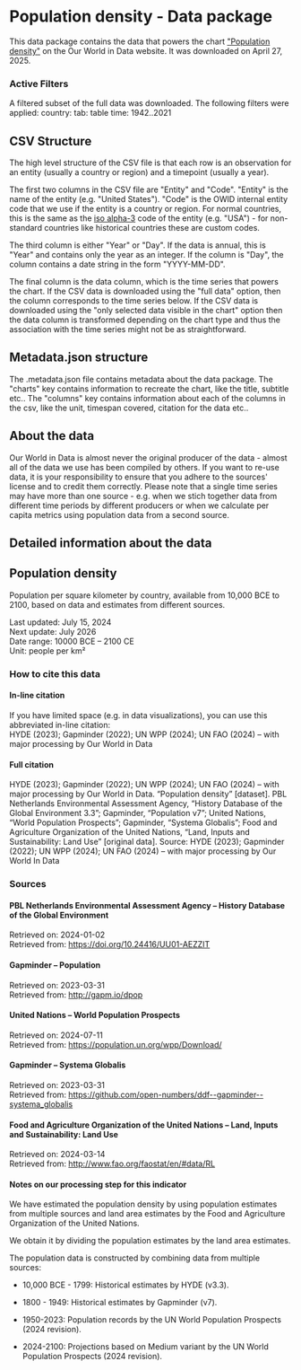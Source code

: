 # Population density - Data package

This data package contains the data that powers the chart ["Population density"](https://ourworldindata.org/grapher/population-density?tab=table&time=1942..2021&v=1&csvType=filtered&useColumnShortNames=false) on the Our World in Data website. It was downloaded on April 27, 2025.

### Active Filters

A filtered subset of the full data was downloaded. The following filters were applied:
country: 
tab: table
time: 1942..2021

## CSV Structure

The high level structure of the CSV file is that each row is an observation for an entity (usually a country or region) and a timepoint (usually a year).

The first two columns in the CSV file are "Entity" and "Code". "Entity" is the name of the entity (e.g. "United States"). "Code" is the OWID internal entity code that we use if the entity is a country or region. For normal countries, this is the same as the [iso alpha-3](https://en.wikipedia.org/wiki/ISO_3166-1_alpha-3) code of the entity (e.g. "USA") - for non-standard countries like historical countries these are custom codes.

The third column is either "Year" or "Day". If the data is annual, this is "Year" and contains only the year as an integer. If the column is "Day", the column contains a date string in the form "YYYY-MM-DD".

The final column is the data column, which is the time series that powers the chart. If the CSV data is downloaded using the "full data" option, then the column corresponds to the time series below. If the CSV data is downloaded using the "only selected data visible in the chart" option then the data column is transformed depending on the chart type and thus the association with the time series might not be as straightforward.

## Metadata.json structure

The .metadata.json file contains metadata about the data package. The "charts" key contains information to recreate the chart, like the title, subtitle etc.. The "columns" key contains information about each of the columns in the csv, like the unit, timespan covered, citation for the data etc..

## About the data

Our World in Data is almost never the original producer of the data - almost all of the data we use has been compiled by others. If you want to re-use data, it is your responsibility to ensure that you adhere to the sources' license and to credit them correctly. Please note that a single time series may have more than one source - e.g. when we stich together data from different time periods by different producers or when we calculate per capita metrics using population data from a second source.

## Detailed information about the data


## Population density
Population per square kilometer by country, available from 10,000 BCE to 2100, based on data and estimates from different sources.

Last updated: July 15, 2024  
Next update: July 2026  
Date range: 10000 BCE – 2100 CE  
Unit: people per km²  


### How to cite this data

#### In-line citation
If you have limited space (e.g. in data visualizations), you can use this abbreviated in-line citation:  
HYDE (2023); Gapminder (2022); UN WPP (2024); UN FAO (2024) – with major processing by Our World in Data

#### Full citation
HYDE (2023); Gapminder (2022); UN WPP (2024); UN FAO (2024) – with major processing by Our World in Data. “Population density” [dataset]. PBL Netherlands Environmental Assessment Agency, “History Database of the Global Environment 3.3”; Gapminder, “Population v7”; United Nations, “World Population Prospects”; Gapminder, “Systema Globalis”; Food and Agriculture Organization of the United Nations, “Land, Inputs and Sustainability: Land Use” [original data].
Source: HYDE (2023); Gapminder (2022); UN WPP (2024); UN FAO (2024) – with major processing by Our World In Data

### Sources

#### PBL Netherlands Environmental Assessment Agency – History Database of the Global Environment
Retrieved on: 2024-01-02  
Retrieved from: https://doi.org/10.24416/UU01-AEZZIT  

#### Gapminder – Population
Retrieved on: 2023-03-31  
Retrieved from: http://gapm.io/dpop  

#### United Nations – World Population Prospects
Retrieved on: 2024-07-11  
Retrieved from: https://population.un.org/wpp/Download/  

#### Gapminder – Systema Globalis
Retrieved on: 2023-03-31  
Retrieved from: https://github.com/open-numbers/ddf--gapminder--systema_globalis  

#### Food and Agriculture Organization of the United Nations – Land, Inputs and Sustainability: Land Use
Retrieved on: 2024-03-14  
Retrieved from: http://www.fao.org/faostat/en/#data/RL  

#### Notes on our processing step for this indicator
We have estimated the population density by using population estimates from multiple sources and land area estimates by the Food and Agriculture Organization of the United Nations.

We obtain it by dividing the population estimates by the land area estimates.

The population data is constructed by combining data from multiple sources:

- 10,000 BCE - 1799: Historical estimates by HYDE (v3.3).

- 1800 - 1949: Historical estimates by Gapminder (v7).

- 1950-2023: Population records by the UN World Population Prospects (2024 revision).

- 2024-2100: Projections based on Medium variant by the UN World Population Prospects (2024 revision).


    
